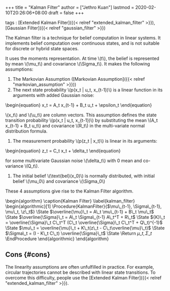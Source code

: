 +++
title = "Kalman Filter"
author = ["Jethro Kuan"]
lastmod = 2020-02-10T20:26:06+08:00
draft = false
+++

tags
: [Extended Kalman Filter]({{< relref "extended_kalman_filter" >}}), [Gaussian Filter]({{< relref "gaussian_filter" >}})

The Kalman filter is a technique for belief computation in linear
systems. It implements belief computation over continuous states, and
is not suitable for discrete or hybrid state spaces.

It uses the moments representation. At time \\(t\\), the belief is
represented by mean \\(\mu\_t\\) and covariance \\(\Sigma\_t\\). It makes the
following assumptions:

1.  The Markovian Assumption ([Markovian Assumption]({{< relref "markovian_assumption" >}}))
2.  The next state probability \\(p(x\_t | u\_t, x\_{t-1})\\) is a linear
    function in its arguments with added Gaussian noise:

\begin{equation}
  x\_t = A\_t x\_{t-1} + B\_t u\_t + \epsilon\_t
\end{equation}

\\(x\_t\\) and \\(\u\_t\\) are column vectors. This assumption defines the state
transition probability \\(p(x\_t | u\_t, x\_{t-1})\\) by substituting the
mean \\(A\_t x\_{t-1} + B\_t u\_t\\) and covariance \\(R\_t\\) in the multi-variate
normal distribution formula.

1.  The measurement probability \\(p(z\_t | x\_t)\\) is linear in its
    arguments:

\begin{equation}
  z\_t  = C\_t x\_t + \delta\_t
\end{equation}

for some multivariate Gaussian noise \\(\delta\_t\\) with 0 mean and
co-variance \\(Q\_t\\).

1.  The initial belief \\(\text{bel}(x\_0)\\) is normally distributed, with
    initial belief \\(\mu\_0\\) and covariance \\(\Sigma\_0\\)

These 4 assumptions give rise to the Kalman Filter algorithm.

\begin{algorithm}
  \caption{Kalman Filter}
  \label{kalman\_filter}
  \begin{algorithmic}[1]
    \Procedure{KalmanFilter}{$\mu\_{t-1}, \Sigma\_{t-1}, \mu\_t, \z\_t$}
    \State $\overline{\mu}\_t = A\_t \mu\_{t-1} + B\_t \mu\_t$
    \State $\overline{\Sigma}\_t = A\_t \Sigma\_{t-1} A\_t^T + R\_t$
    \State ${K}\_t = \overline{\Sigma}\_t C\_t^T (C\_t \overline{\Sigma}\_t C\_t^T + Q\_t)^{-1}$
    \State $\mu\_t = \overline{\mu}\_t + K\_t(z\_t - C\_t\overline{\mu}\_t)$
    \State $\Sigma\_t = (I - K\_t C\_t) \overline{\Sigma}\_t$
    \State \Return $\mu\_t, \Sigma\_t$
    \EndProcedure
  \end{algorithmic}
\end{algorithm}


## Cons {#cons}

The linearity assumptions are often unfulfilled in practice. For
example, circular trajectories cannot be described with linear state
transitions. To overcome this difficulty, people use the [Extended
Kalman Filter]({{< relref "extended_kalman_filter" >}}).
